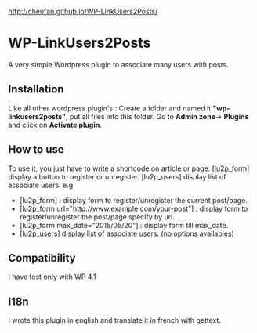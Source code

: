 http://cheufan.github.io/WP-LinkUsers2Posts/

# WP-LinkUsers2Posts
A very simple Wordpress plugin to associate many users with posts.

## Installation
Like all other wordpress plugin's :
Create a folder and  named it **"wp-linkusers2posts"**, put all files into this folder. Go to **Admin zone**-> **Plugins** and click on **Activate plugin**.

## How to use
To use it, you just have to write a shortcode on article or page.
[lu2p_form] display a button to register or unregister.
[lu2p_users] display list of associate users.
e.g
* [lu2p_form] : display form to register/unregister the current post/page.
* [lu2p_form url="http://www.example.com/your-post"] : display form to register/unregister the post/page specify by url.
* [lu2p_form max_date="2015/05/20"] : display form till max_date.
* [lu2p_users] display list of associate users. (no options availables)

## Compatibility
I have test only with WP 4.1

## I18n
I wrote this plugin in english and translate it in french with gettext.
